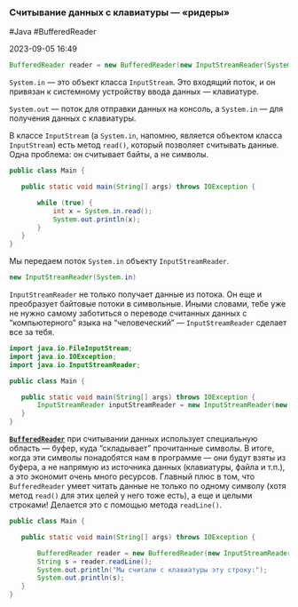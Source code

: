 ###  Считывание данных с клавиатуры — «ридеры» ###

#Java #BufferedReader

2023-09-05 16:49

```java
BufferedReader reader = new BufferedReader(new InputStreamReader(System.in));
```

`System.in` — это объект класса `InputStream`. Это входящий поток, и он привязан к системному устройству ввода данных — клавиатуре.

`System.out` — поток для отправки данных на консоль, а `System.in` — для получения данных с клавиатуры.

В классе `InputStream` (а `System.in`, напомню, является объектом класса `InputStream`) есть метод `read()`, который позволяет считывать данные. Одна проблема: он считывает байты, а не символы. 

```java
public class Main {

   public static void main(String[] args) throws IOException {

       while (true) {
           int x = System.in.read();
           System.out.println(x);
       }
   }
}
```

Мы передаем поток `System.in` объекту `InputStreamReader`.

```java
new InputStreamReader(System.in)
```

`InputStreamReader` не только получает данные из потока. Он еще и преобразует байтовые потоки в символьные. Иными словами, тебе уже не нужно самому заботиться о переводе считанных данных с “компьютерного” языка на “человеческий” — `InputStreamReader` сделает все за тебя.

```java
import java.io.FileInputStream;
import java.io.IOException;
import java.io.InputStreamReader;

public class Main {

   public static void main(String[] args) throws IOException {
       InputStreamReader inputStreamReader = new InputStreamReader(new FileInputStream("C:\\Users\\username\\Desktop\\testFile.txt"));
   }
}
```

[**`BufferedReader`**](BufferedReader) при считывании данных использует специальную область — буфер, куда “складывает” прочитанные символы. В итоге, когда эти символы понадобятся нам в программе — они будут взяты из буфера, а не напрямую из источника данных (клавиатуры, файла и т.п.), а это экономит очень много ресурсов.
Главный плюс в том, что `BufferedReader` умеет читать данные не только по одному символу (хотя метод `read()` для этих целей у него тоже есть), а еще и целыми строками! Делается это с помощью метода `readLine()`.

```java
public class Main {

   public static void main(String[] args) throws IOException {

       BufferedReader reader = new BufferedReader(new InputStreamReader(System.in));
       String s = reader.readLine();
       System.out.println("Мы считали с клавиатуры эту строку:");
       System.out.println(s);
   }
}
```

